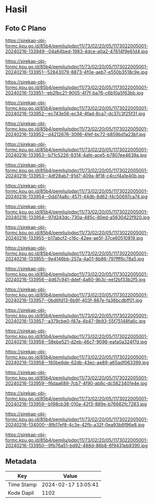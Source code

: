 # Hasil

## Foto C Plano

https://sirekap-obj-formc.kpu.go.id/85b4/pemilu/pdpr/11/73/02/20/05/1173022005001-20240216-133949--04a64bed-1983-4dce-a0a2-47614f9e61d4.jpg

https://sirekap-obj-formc.kpu.go.id/85b4/pemilu/pdpr/11/73/02/20/05/1173022005001-20240216-133951--52843079-8873-4f0e-aeb7-e550b3518c9e.jpg

https://sirekap-obj-formc.kpu.go.id/85b4/pemilu/pdpr/11/73/02/20/05/1173022005001-20240216-133951--eb2fbc21-9005-4f7f-ba76-c6b10a5f63bb.jpg

https://sirekap-obj-formc.kpu.go.id/85b4/pemilu/pdpr/11/73/02/20/05/1173022005001-20240216-133952--ec743e56-ec34-4fad-8ca7-dc37c3f25f31.jpg

https://sirekap-obj-formc.kpu.go.id/85b4/pemilu/pdpr/11/73/02/20/05/1173022005001-20240216-133952--d4212676-3096-4fef-bc72-b859bd1a23bf.jpg

https://sirekap-obj-formc.kpu.go.id/85b4/pemilu/pdpr/11/73/02/20/05/1173022005001-20240216-133953--b71c5226-8314-4afe-ace5-b7807ee4639a.jpg

https://sirekap-obj-formc.kpu.go.id/85b4/pemilu/pdpr/11/73/02/20/05/1173022005001-20240216-133953--4df28ab7-91d7-409a-8f18-c4ccf4a1e40b.jpg

https://sirekap-obj-formc.kpu.go.id/85b4/pemilu/pdpr/11/73/02/20/05/1173022005001-20240216-133954--0dd74a8c-457f-44db-8d62-f4c50697ca74.jpg

https://sirekap-obj-formc.kpu.go.id/85b4/pemilu/pdpr/11/73/02/20/05/1173022005001-20240216-133954--97d243dc-730a-485c-80ed-a5630422f920.jpg

https://sirekap-obj-formc.kpu.go.id/85b4/pemilu/pdpr/11/73/02/20/05/1173022005001-20240216-133955--b17abcf2-c16c-42ee-ae5f-37ce60510819.jpg

https://sirekap-obj-formc.kpu.go.id/85b4/pemilu/pdpr/11/73/02/20/05/1173022005001-20240216-133955--9e4146bb-257a-4a01-8b86-797fff6c78a5.jpg

https://sirekap-obj-formc.kpu.go.id/85b4/pemilu/pdpr/11/73/02/20/05/1173022005001-20240216-133956--4d67c941-ddef-4a60-9b3c-ee12bf33b2f5.jpg

https://sirekap-obj-formc.kpu.go.id/85b4/pemilu/pdpr/11/73/02/20/05/1173022005001-20240216-133957--0bd6fd13-6b9f-403f-887e-fa36bcdbff01.jpg

https://sirekap-obj-formc.kpu.go.id/85b4/pemilu/pdpr/11/73/02/20/05/1173022005001-20240216-133957--a379cbe0-f87a-4b47-9b93-55f75148fa6c.jpg

https://sirekap-obj-formc.kpu.go.id/85b4/pemilu/pdpr/11/73/02/20/05/1173022005001-20240216-133958--58ebe521-d2eb-46c7-9098-eafa0a324f7d.jpg

https://sirekap-obj-formc.kpu.go.id/85b4/pemilu/pdpr/11/73/02/20/05/1173022005001-20240216-133958--160be6de-62db-43ec-ae89-a65adf063399.jpg

https://sirekap-obj-formc.kpu.go.id/85b4/pemilu/pdpr/11/73/02/20/05/1173022005001-20240216-133959--f6daa689-7cb7-4f90-ab8c-dc5823401e4e.jpg

https://sirekap-obj-formc.kpu.go.id/85b4/pemilu/pdpr/11/73/02/20/05/1173022005001-20240216-133959--b198cb38-010a-42f3-889e-b76662fc7283.jpg

https://sirekap-obj-formc.kpu.go.id/85b4/pemilu/pdpr/11/73/02/20/05/1173022005001-20240216-134000--8fb17ef8-4c3e-42fb-a32f-0ea93b6f96e8.jpg

https://sirekap-obj-formc.kpu.go.id/85b4/pemilu/pdpr/11/73/02/20/05/1173022005001-20240216-133950--9fb76a51-bd92-488d-86b8-6f9431eb9390.jpg


## Metadata

| Key        | Value               |
| ---------- | ------------------- |
| Time Stamp | 2024-02-17 13:05:41 |
| Kode Dapil | 1102                |



